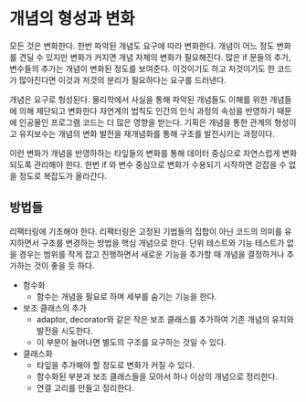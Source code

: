 # 개념의 형성과 변화 

모든 것은 변화한다. 한번 파악된 개념도 요구에 따라 변화한다. 개념이 어느 정도 변화를 견딜 수 있지만 변화가 커지면 개념 자체의 변화가 필요해진다. 많은 if 문들의 추가, 변수들의 추가는 개념이 변화된 정도를 보여준다. 이것이기도 하고 저것이기도 한 코드가 많아진다면 이것과 저것의 분리가 필요하다는 요구를 드러낸다. 

개념은 요구로 헝성된다. 물리학에서 사실을 통해 파악된 개념들도 이해를 위한 개념들에 의해 제단되고 변화한다 자연계의 법칙도 인간의 인식 과정의 속성을 반영하기 때문에 인공물인 프로그램 코드는 더 많은 영향을 받는다. 기획은 개념을 통한 관계의 형성이고 유지보수는 개념의 변화 발전을 재개념화를 통해 구조를 발전시키는 과정이다. 

이런 변화가 개념을 반영하하는 타잎들의 변화를 통해 데이터 중심으로 자연스럽게 변화되도록 관리해야 한다. 한번 if 와 변수 중심으로 변화가 수용되기 시작하면 걷잡을 수 없을 정도로 복잡도가 올라간다. 

## 방법들 

리팩터링에 기초해야 한다. 리팩터링은 고정된 기법들의 집합이 아닌 코드의 의미를 유지하면서 구조를 변경하는 방법을 핵심 개념으로 한다.  단위 테스트와 기능 테스트가 없을 경우는 범위를 작게 잡고 진행하면서 새로운 기능을 추가할 때 개념을 결정하거나 추가하는 것이 좋을 듯 하다. 

- 함수화 
  - 함수는 개념을 필요로 하며 세부를 숨기는 기능을 한다. 
- 보조 클래스의 추가 
  - adaptor, decorator와 같은 작은 보조 클래스를 추가하여 기존 개념의 유지와 발전을 시도한다. 
  - 이 부분이 늘어나면 별도의 구조를 요구하는 것일 수 있다. 
- 클래스화 
  - 타잎을 추가해야 할 정도로 변화가 커질 수 있다. 
  - 함수화된 부분과 보조 클래스들을 모아서 하나 이상의 개념으로 정리한다. 
  - 연결 고리를 만들고 정리한다. 





